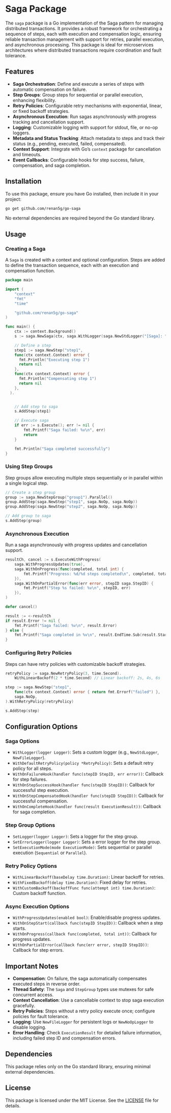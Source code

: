 # Saga Package

The `saga` package is a Go implementation of the Saga pattern for managing distributed transactions. It provides a robust framework for orchestrating a sequence of steps, each with execution and compensation logic, ensuring reliable transaction management with support for retries, parallel execution, and asynchronous processing. This package is ideal for microservices architectures where distributed transactions require coordination and fault tolerance.

## Features

- **Saga Orchestration**: Define and execute a series of steps with automatic compensation on failure.
- **Step Groups**: Group steps for sequential or parallel execution, enhancing flexibility.
- **Retry Policies**: Configurable retry mechanisms with exponential, linear, or fixed backoff strategies.
- **Asynchronous Execution**: Run sagas asynchronously with progress tracking and cancellation support.
- **Logging**: Customizable logging with support for stdout, file, or no-op loggers.
- **Metadata and Status Tracking**: Attach metadata to steps and track their status (e.g., pending, executed, failed, compensated).
- **Context Support**: Integrate with Go’s `context` package for cancellation and timeouts.
- **Event Callbacks**: Configurable hooks for step success, failure, compensation, and saga completion.

## Installation

To use this package, ensure you have Go installed, then include it in your project:

```bash
go get github.com/renan5g/go-saga
```

No external dependencies are required beyond the Go standard library.

## Usage

### Creating a Saga

A `Saga` is created with a context and optional configuration. Steps are added to define the transaction sequence, each with an execution and compensation function.

```go
package main

import (
	"context"
	"fmt"
	"time"

	"github.com/renan5g/go-saga"
)

func main() {
	ctx := context.Background()
	s := saga.NewSaga(ctx, saga.WithLogger(saga.NewStdLogger("[Saga]: ")))

	// Define a step
	step1 := saga.NewStep("step1",
    func(ctx context.Context) error {
      fmt.Println("Executing step 1")
      return nil
    },
    func(ctx context.Context) error {
      fmt.Println("Compensating step 1")
      return nil
    },
  ).


	// Add step to saga
	s.AddStep(step1)

	// Execute saga
	if err := s.Execute(); err != nil {
		fmt.Printf("Saga failed: %v\n", err)
		return
	}

	fmt.Println("Saga completed successfully")
}
```

### Using Step Groups

Step groups allow executing multiple steps sequentially or in parallel within a single logical step.

```go
// Create a step group
group := saga.NewStepGroup("group1").Parallel()
group.AddStep(saga.NewStep("step1", saga.NoOp, saga.NoOp))
group.AddStep(saga.NewStep("step2", saga.NoOp, saga.NoOp))

// Add group to saga
s.AddStep(group)
```

### Asynchronous Execution

Run a saga asynchronously with progress updates and cancellation support.

```go
resultCh, cancel := s.ExecuteWithProgress(
	saga.WithProgressUpdates(true),
	saga.WithOnProgress(func(completed, total int) {
		fmt.Printf("Progress: %d/%d steps completed\n", completed, total)
	}),
	saga.WithOnPartialError(func(err error, stepID saga.StepID) {
		fmt.Printf("Step %s failed: %v\n", stepID, err)
	}),
)

defer cancel()

result := <-resultCh
if result.Error != nil {
	fmt.Printf("Saga failed: %v\n", result.Error)
} else {
	fmt.Printf("Saga completed in %v\n", result.EndTime.Sub(result.StartTime))
}
```

### Configuring Retry Policies

Steps can have retry policies with customizable backoff strategies.

```go
retryPolicy := saga.NewRetryPolicy(3, time.Second).
	WithLinearBackoff(2 * time.Second) // Linear backoff: 2s, 4s, 6s

step := saga.NewStep("step1",
	func(ctx context.Context) error { return fmt.Errorf("failed") },
	saga.NoOp,
).WithRetryPolicy(retryPolicy)

s.AddStep(step)
```

## Configuration Options

### Saga Options

- `WithLogger(logger Logger)`: Sets a custom logger (e.g., `NewStdLogger`, `NewFileLogger`).
- `WithDefaultRetryPolicy(policy *RetryPolicy)`: Sets a default retry policy for all steps.
- `WithOnFailureHook(handler func(stepID StepID, err error))`: Callback for step failures.
- `WithOnStepSuccessHook(handler func(stepID StepID))`: Callback for successful step execution.
- `WithOnStepCompensatedHook(handler func(stepID StepID))`: Callback for successful compensation.
- `WithOnCompleteHook(handler func(result ExecutionResult))`: Callback for saga completion.

### Step Group Options

- `SetLogger(logger Logger)`: Sets a logger for the step group.
- `SetErrorLogger(logger Logger)`: Sets a error logger for the step group.
- `SetExecutionMode(mode ExecutionMode)`: Sets sequential or parallel execution (`Sequential` or `Parallel`).

### Retry Policy Options

- `WithLinearBackoff(baseDelay time.Duration)`: Linear backoff for retries.
- `WithFixedBackoff(delay time.Duration)`: Fixed delay for retries.
- `WithCustomBackoff(backoffFunc func(attempt int) time.Duration)`: Custom backoff function.

### Async Execution Options

- `WithProgressUpdates(enabled bool)`: Enable/disable progress updates.
- `WithOnStepStart(callback func(stepID StepID))`: Callback when a step starts.
- `WithOnProgress(callback func(completed, total int))`: Callback for progress updates.
- `WithOnPartialError(callback func(err error, stepID StepID))`: Callback for step errors.

## Important Notes

- **Compensation**: On failure, the saga automatically compensates executed steps in reverse order.
- **Thread Safety**: The `Saga` and `StepGroup` types use mutexes for safe concurrent access.
- **Context Cancellation**: Use a cancellable context to stop saga execution gracefully.
- **Retry Policies**: Steps without a retry policy execute once; configure policies for fault tolerance.
- **Logging**: Use `NewFileLogger` for persistent logs or `NewNoOpLogger` to disable logging.
- **Error Handling**: Check `ExecutionResult` for detailed failure information, including failed step ID and compensation errors.

## Dependencies

This package relies only on the Go standard library, ensuring minimal external dependencies.

## License

This package is licensed under the MIT License. See the [LICENSE](LICENSE) file for details.
